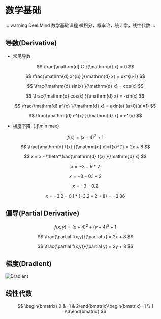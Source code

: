 # 数学基础

::: warning DeeLMind 数学基础课程
微积分，概率论，统计学，线性代数
:::

## 导数(Derivative)

<DocsAD/>

* 常见导数

$$
\frac{\mathrm{d} C }{\mathrm{d} x} = 0
$$

$$
\frac{\mathrm{d} x^{u} }{\mathrm{d} x} = ux^{u-1}
$$

$$
\frac{\mathrm{d} sin(x) }{\mathrm{d} x} = cos(x)
$$

$$
\frac{\mathrm{d} cos(x) }{\mathrm{d} x} = -sin(x)
$$

$$
\frac{\mathrm{d} a^{x} }{\mathrm{d} x} = axln(a) (a>0)(a!=1)
$$

$$
\frac{\mathrm{d} e^{x} }{\mathrm{d} x} = e^{x}
$$

* 梯度下降（求min max）

$$
f(x) = (x+4)^2 + 1
$$

$$
\frac{\mathrm{d} f(x) }{\mathrm{d} x}=f(x)^{'} = 2x + 8
$$

$$
x = x - \theta*\frac{\mathrm{d} f(x) }{\mathrm{d} x}
$$

$$
x = -3 - \theta * 2
$$

$$
x = -3 - 0.1 * 2
$$

$$
x = -3 - 0.2
$$


$$
x = -3.2 - 0.1 * (-3.2 * 2 + 8) = -3.36
$$

## 偏导(Partial Derivative)

$$
f(x,y) = (x+4)^2 + (y+4)^2+ 1
$$

$$
\frac{\partial f(x,y)}{\partial x} = 2x + 8
$$

$$
\frac{\partial f(x,y)}{\partial y} = 2y + 8
$$

## 梯度(Dradient)


![Dradient](/imgs/ai/math/dradient.png)



## 线性代数

$$
\begin{bmatrix} 0 & -1 & 2\end{bmatrix}\begin{bmatrix} -1 \\ 1 \\3\end{bmatrix}
$$
